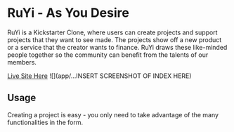 # RuYi - As You Desire

RuYi is a Kickstarter Clone, where users can create projects and support projects
that they want to see made. The projects show off a new product or a service
that the creator wants to finance. RuYi draws these like-minded people together
so the community can benefit from the talents of our members.

[Live Site Here](http://ruyi.herokuapp.com)
![](app/...INSERT SCREENSHOT OF INDEX HERE)

## Usage

Creating a project is easy - you only need to
take advantage of the many functionalities in the form.
